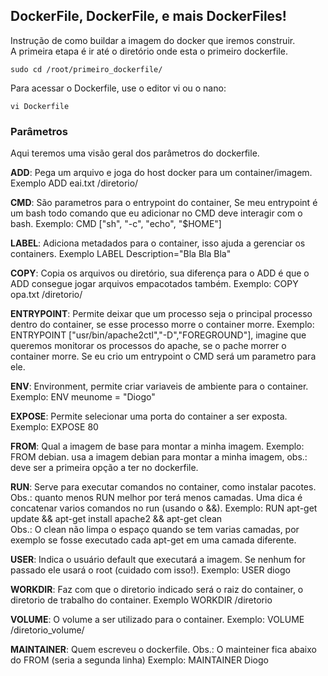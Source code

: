 ## DockerFile, DockerFile, e mais DockerFiles!
Instrução de como buildar a imagem do docker que iremos construir.  
A primeira etapa é ir até o diretório onde esta o primeiro dockerfile. 
```
sudo cd /root/primeiro_dockerfile/
```
Para acessar o Dockerfile, use o editor vi ou o nano:  
```
vi Dockerfile
```
### Parâmetros
Aqui teremos uma visão geral dos parâmetros do dockerfile.  

**ADD**: Pega um arquivo e joga do host docker para um container/imagem. Exemplo ADD eai.txt /diretorio/  

**CMD**: São parametros para o entrypoint do container, Se meu entrypoint é um bash todo comando que eu adicionar no CMD deve interagir com o bash. Exemplo: CMD ["sh", "-c", "echo", "$HOME"]  

**LABEL**: Adiciona metadados para o container, isso ajuda a gerenciar os containers. Exemplo LABEL Description="Bla Bla Bla"  

**COPY**: Copia os arquivos ou diretório, sua diferença para o ADD é que o ADD consegue jogar arquivos empacotados também. Exemplo: COPY opa.txt /diretorio/  

**ENTRYPOINT**: Permite deixar que um processo seja o principal processo dentro do container, se esse processo morre o container morre. Exemplo: ENTRYPOINT ["usr/bin/apache2ctl","-D","FOREGROUND"], imagine que queremos monitorar os processos do apache, se o pache morrer o container morre. Se eu crio um entrypoint o CMD será um parametro para ele.   

**ENV**: Environment, permite criar variaveis de ambiente para o container. Exemplo: ENV meunome = "Diogo"  

**EXPOSE**: Permite selecionar uma porta do container a ser exposta. Exemplo: EXPOSE 80  

**FROM**: Qual a imagem de base para montar a minha imagem. Exemplo: FROM debian. usa a imagem debian para montar a minha imagem, obs.: deve ser a primeira opção a ter no dockerfile.  

**RUN**: Serve para executar comandos no container, como instalar pacotes. Obs.: quanto menos RUN melhor por terá menos camadas. Uma dica é concatenar varios comandos no run (usando o &&). Exemplo: RUN apt-get update && apt-get install apache2 && apt-get clean  
Obs.: O clean não limpa o espaço quando se tem 
varias camadas, por exemplo se fosse executado cada apt-get em uma camada diferente.  

**USER**: Indica o usuário default que executará a imagem. Se nenhum for passado ele usará o root (cuidado com isso!). Exemplo: USER diogo  

**WORKDIR**: Faz com que o diretorio indicado será o raiz do container, o diretorio de trabalho do container. Exemplo WORKDIR /diretorio

**VOLUME**: O volume a ser utilizado para o container. Exemplo: VOLUME /diretorio_volume/

**MAINTAINER**: Quem escreveu o dockerfile. Obs.: O mainteiner fica abaixo do FROM (seria a segunda linha) Exemplo: MAINTAINER Diogo
